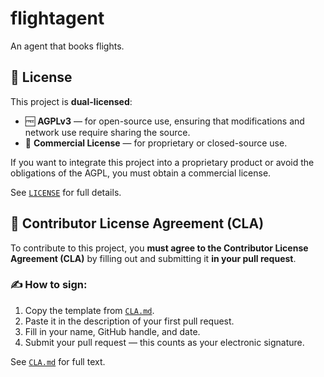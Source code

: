 # flightagent
An agent that books flights.


## 📜 License

This project is **dual-licensed**:

- 🆓 **AGPLv3** — for open-source use, ensuring that modifications and network use require sharing the source.
- 💼 **Commercial License** — for proprietary or closed-source use.

If you want to integrate this project into a proprietary product or avoid the obligations of the AGPL, you must obtain a commercial license.

See [`LICENSE`](./LICENSE) for full details.


## 🤝 Contributor License Agreement (CLA)

To contribute to this project, you **must agree to the Contributor License Agreement (CLA)** by filling out and submitting it **in your pull request**.

### ✍️ How to sign:

1. Copy the template from [`CLA.md`](./CLA.md).
2. Paste it in the description of your first pull request.
3. Fill in your name, GitHub handle, and date.
4. Submit your pull request — this counts as your electronic signature.

See [`CLA.md`](./CLA.md) for full text.
